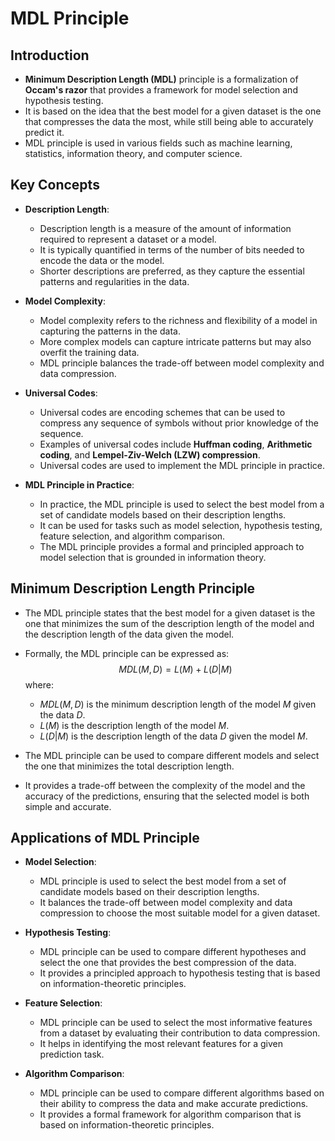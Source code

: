 # MDL Principle

## Introduction

- **Minimum Description Length (MDL)** principle is a formalization of **Occam's razor** that provides a framework for model selection and hypothesis testing.
- It is based on the idea that the best model for a given dataset is the one that compresses the data the most, while still being able to accurately predict it.
- MDL principle is used in various fields such as machine learning, statistics, information theory, and computer science.

## Key Concepts

- **Description Length**:
  - Description length is a measure of the amount of information required to represent a dataset or a model.
  - It is typically quantified in terms of the number of bits needed to encode the data or the model.
  - Shorter descriptions are preferred, as they capture the essential patterns and regularities in the data.

- **Model Complexity**:
  - Model complexity refers to the richness and flexibility of a model in capturing the patterns in the data.
  - More complex models can capture intricate patterns but may also overfit the training data.
  - MDL principle balances the trade-off between model complexity and data compression.

- **Universal Codes**:
  - Universal codes are encoding schemes that can be used to compress any sequence of symbols without prior knowledge of the sequence.
  - Examples of universal codes include **Huffman coding**, **Arithmetic coding**, and **Lempel-Ziv-Welch (LZW) compression**.
  - Universal codes are used to implement the MDL principle in practice.

- **MDL Principle in Practice**:
  - In practice, the MDL principle is used to select the best model from a set of candidate models based on their description lengths.
  - It can be used for tasks such as model selection, hypothesis testing, feature selection, and algorithm comparison.
  - The MDL principle provides a formal and principled approach to model selection that is grounded in information theory.

## Minimum Description Length Principle

- The MDL principle states that the best model for a given dataset is the one that minimizes the sum of the description length of the model and the description length of the data given the model.
- Formally, the MDL principle can be expressed as:
  $$MDL(M, D) = L(M) + L(D|M)$$
  where:
  - $MDL(M, D)$ is the minimum description length of the model $M$ given the data $D$.
  - $L(M)$ is the description length of the model $M$.
  - $L(D|M)$ is the description length of the data $D$ given the model $M$.

- The MDL principle can be used to compare different models and select the one that minimizes the total description length.
- It provides a trade-off between the complexity of the model and the accuracy of the predictions, ensuring that the selected model is both simple and accurate.

## Applications of MDL Principle

- **Model Selection**:
  - MDL principle is used to select the best model from a set of candidate models based on their description lengths.
  - It balances the trade-off between model complexity and data compression to choose the most suitable model for a given dataset.

- **Hypothesis Testing**:
  - MDL principle can be used to compare different hypotheses and select the one that provides the best compression of the data.
  - It provides a principled approach to hypothesis testing that is based on information-theoretic principles.

- **Feature Selection**:
  - MDL principle can be used to select the most informative features from a dataset by evaluating their contribution to data compression.
  - It helps in identifying the most relevant features for a given prediction task.

- **Algorithm Comparison**:
  - MDL principle can be used to compare different algorithms based on their ability to compress the data and make accurate predictions.
  - It provides a formal framework for algorithm comparison that is based on information-theoretic principles.
